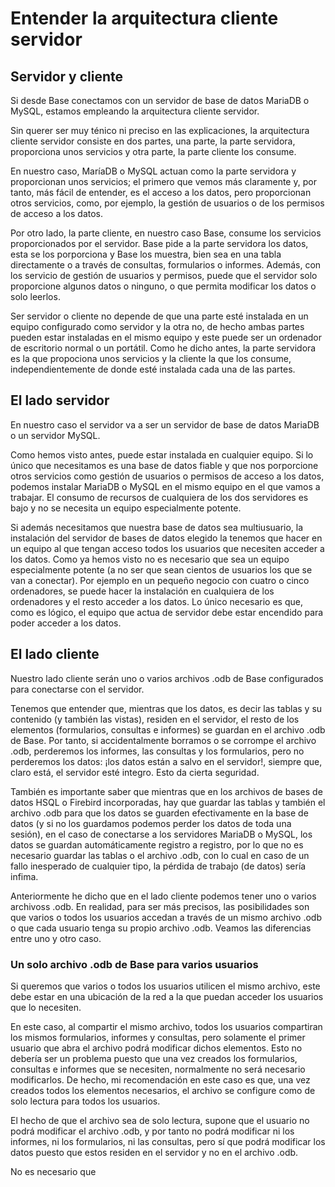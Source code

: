 # Entender la arquitectura cliente servidor

## Servidor y cliente

Si desde Base conectamos con un servidor de base de datos MariaDB o MySQL, estamos empleando la arquitectura cliente servidor.

Sin querer ser muy ténico ni preciso en las explicaciones, la arquitectura cliente servidor consiste en dos partes, una parte, la parte servidora, proporciona unos servicios y otra parte, la parte cliente los consume.

En nuestro caso, MaríaDB o MySQL actuan como la parte servidora y proporcionan unos servicios; el primero que vemos más claramente y, por tanto, más fácil de entender, es el acceso a los datos, pero proporcionan otros servicios, como, por ejemplo, la gestión de usuarios o de los permisos de acceso a los datos.

Por otro lado, la parte cliente, en nuestro caso Base, consume los servicios proporcionados por el servidor. Base pide a la parte servidora los datos, esta se los porporciona y Base los muestra, bien sea en una tabla directamente o a través de consultas, formularios o informes. Además, con los servicio de gestión de usuarios y permisos, puede que el servidor solo proporcione algunos datos o ninguno, o que permita modificar los datos o solo leerlos.

Ser servidor o cliente no depende de que una parte esté instalada en un equipo configurado como servidor y la otra no, de hecho ambas partes pueden estar instaladas en el mismo equipo y este puede ser un ordenador de escritorio normal o un portátil. Como he dicho antes, la parte servidora es la que propociona unos servicios y la cliente la que los consume, independientemente de donde esté instalada cada una de las partes.

## El lado servidor

En nuestro caso el servidor va a ser un servidor de base de datos MariaDB o un servidor MySQL. 

Como hemos visto antes, puede estar instalada en cualquier equipo. Si lo único que necesitamos es una base de datos fiable y que nos porporcione otros servicios como gestión de usuarios o permisos de acceso a los datos, podemos instalar MariaDB o MySQL en el mismo equipo en el que vamos a trabajar. El consumo de recursos de cualquiera de los dos servidores es bajo y no se necesita un equipo especialmente potente.

Si además necesitamos que nuestra base de datos sea multiusuario, la instalación del servidor de bases de datos elegido la tenemos que hacer en un equipo al que tengan acceso todos los usuarios que necesiten acceder a los datos. Como ya hemos visto no es necesario que sea un equipo especialmente potente (a no ser que sean cientos de usuarios los que se van a conectar). Por ejemplo en un pequeño negocio con cuatro o cinco ordenadores, se puede hacer la instalación en cualquiera de los ordenadores y el resto acceder a los datos. Lo único necesario es que, como es lógico, el equipo que actua de servidor debe estar encendido para poder acceder a los datos.

## El lado cliente

Nuestro lado cliente serán uno o varios archivos .odb de Base configurados para conectarse con el servidor. 

Tenemos que entender que, mientras que los datos, es decir las tablas y su contenido (y también las vistas), residen en el servidor, el resto de los elementos (formularios, consultas e informes) se guardan en el archivo .odb de Base. Por tanto, si accidentalmente borramos o se corrompe el archivo .odb, perderemos los informes, las consultas y los formularios, pero no perderemos los datos: ¡los datos están a salvo en el servidor!, siempre que, claro está, el servidor esté integro. Esto da cierta seguridad.

También es importante saber que mientras que en los archivos de bases de datos HSQL o Firebird incorporadas, hay que guardar las tablas y también el archivo .odb para que los datos se guarden efectivamente en la base de datos (y si no los guardamos podemos perder los datos de toda una sesión), en el caso de conectarse a los servidores MariaDB o MySQL, los datos se guardan automáticamente registro a registro, por lo que no es necesario guardar las tablas o el archivo .odb, con lo cual en caso de un fallo inesperado de cualquier tipo, la pérdida de trabajo (de datos) sería infima.

Anteriormente he dicho que en el lado cliente podemos tener uno o varios archivoss .odb. En realidad, para ser más precisos, las posibilidades son que varios o todos los usuarios accedan a través de un mismo archivo .odb o que cada usuario tenga su propio archivo .odb. Veamos las diferencias entre uno y otro caso.

### Un solo archivo .odb de Base para varios usuarios

Si queremos que varios o todos los usuarios utilicen el mismo archivo, este debe estar en una ubicación de la red a la que puedan acceder los usuarios que lo necesiten.

En este caso, al compartir el mismo archivo, todos los usuarios compartiran los mismos formularios, informes y consultas, pero solamente el primer usuario que abra el archivo podrá modificar dichos elementos. Esto no debería ser un problema puesto que una vez creados los formularios, consultas e informes que se necesiten, normalmente no será necesario modificarlos. De hecho, mi recomendación en este caso es que, una vez creados todos los elementos necesarios, el archivo se configure como de solo lectura para todos los usuarios. 

El hecho de que el archivo sea de solo lectura, supone que el usuario no podrá modificar el archivo .odb, y por tanto no podrá modificar ni los informes, ni los formularios, ni las consultas, pero sí que podrá modificar los datos puesto que estos residen en el servidor y no en el archivo .odb.

No es necesario que
